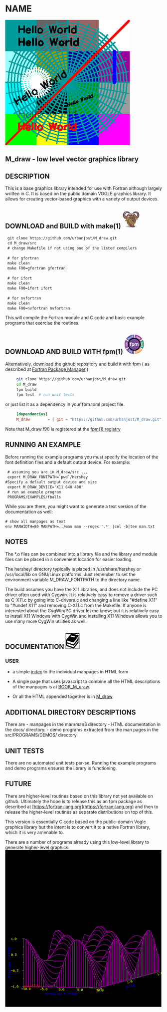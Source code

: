 # NAME
![sample](images/M_draw.gif)
## M_draw - low level vector graphics library

## DESCRIPTION
This is a base graphics library intended for use with Fortran
although largely written in C. It is based on the public domain
VOGLE graphics library. It allows for creating vector-based 
graphics with a variety of output devices.

## DOWNLOAD and BUILD with make(1) ![gmake](docs/images/gnu.gif)
     git clone https://github.com/urbanjost/M_draw.git
     cd M_draw/src
     # change Makefile if not using one of the listed compilers
     
     # for gfortran
     make clean
     make F90=gfortran gfortran
     
     # for ifort
     make clean
     make F90=ifort ifort

     # for nvfortran
     make clean
     make F90=nvfortran nvfortran

This will compile the Fortran module and C code  and basic example
programs that exercise the routines.

## DOWNLOAD AND BUILD WITH fpm(1) ![fpm](docs/images/fpm_logo.gif)

Alternatively, download the github repository and build it with
fpm ( as described at [Fortran Package Manager](https://github.com/fortran-lang/fpm) )

```bash
     git clone https://github.com/urbanjost/M_draw.git
     cd M_draw
     fpm build
     fpm test  # run unit tests
```

or just list it as a dependency in your fpm.toml project file.

```toml
     [dependencies]
     M_draw        = { git = "https://github.com/urbanjost/M_draw.git" }
```

Note that M_draw.f90 is registered at the [fpm(1) registry](https://fortran-lang.org/packages/fpm)

## RUNNING AN EXAMPLE
Before running the example programs you must specify the location
of the font definition files and a default output device. For example:

     # assuming you are in M_draw/src ...
     export M_DRAW_FONTPATH=`pwd`/hershey
    #Specify a default output device and size
     export M_DRAW_DEVICE='X11 640 480'
     # run an example program
     PROGRAMS/EXAMPLES/fballs

While you are there, you might want to generate a text version of the
documentation as well:

    # show all manpages as text
    env MANWIDTH=80 MANPATH=../man man --regex '.*' |col -b|tee man.txt

## NOTES

The *.o files can be combined into a library file and the library
and module files can be placed in a convenient location for easier
loading.

The hershey/ directory typically is placed in /usr/share/hershey 
or /usr/local/lib on GNU/Linux platforms. Just remember to set
the environment variable M_DRAW_FONTPATH to the directory name.

The build assumes you have the X11 libraries, and does not include
the PC driver often used with Cygwin. It is relatively easy to remove a
driver such as C-X11.c by going into C-drivers.c and changing a line like
"#define X11" to "#undef X11" and removing C-X11.c from the Makefile. If
anyone is interested about the CygWin/PC driver let me know; but it is
relatively easy to install X11 Windows with CygWin and installing X11
Windows allows you to use many more CygWin utilities as well.

## DOCUMENTATION   ![docs](docs/images/docs.gif)
### USER 
   - a simple [index](https://urbanjost.github.io/M_draw/) to
     the individual manpages in HTML form

   - A single page that uses javascript to combine all the HTML
     descriptions of the manpages is at 
     [BOOK_M_draw](https://urbanjost.github.io/M_draw/BOOK_M_draw.html).

   - Or all the HTML appended together is in 
     [M_draw](https://urbanjost.github.io/M_draw/M_draw.html)

## ADDITIONAL DIRECTORY DESCRIPTIONS
There are 
    - manpages in the man/man3 directory 
    - HTML documentation in the docs/ directory.
    - demo programs extracted from the man pages in the src/PROGRAMS/DEMOS/ directory

## UNIT TESTS
There are no automated unit tests per-se. Running the example programs
and demo programs ensures the library is functioning.

## FUTURE
   There are higher-level routines based on this library not yet available
   on github. Ultimately the hope is to release this as an fpm package
   as described at [https://fortran-lang.org](https://fortran-lang.org)
   and then to release the higher-level routines as separate distributions
   on top of this.

   This version is essentially C code based on the public-domain Vogle
   graphics library but the intent is to convert it to a native Fortran
   library, which it is very amenable to.

   There are a number of programs already using this low-level library
   to generate higher-level graphics:
                 ![sample](images/M_slices.3.gif)
